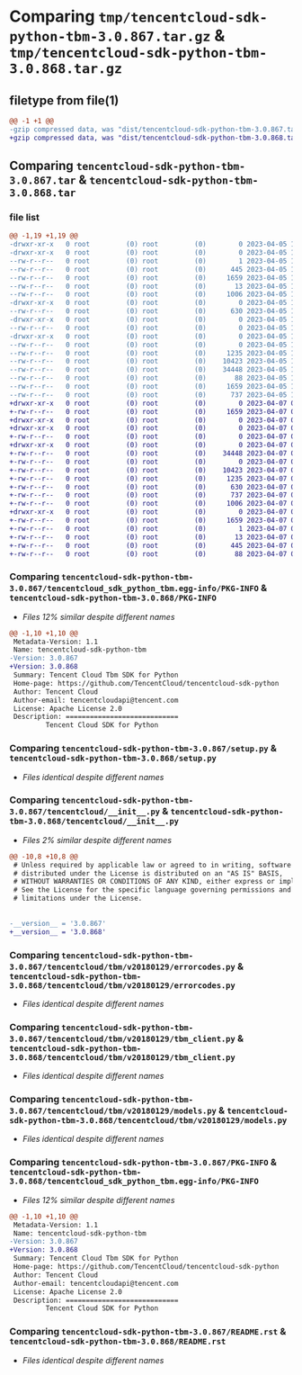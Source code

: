 # Comparing `tmp/tencentcloud-sdk-python-tbm-3.0.867.tar.gz` & `tmp/tencentcloud-sdk-python-tbm-3.0.868.tar.gz`

## filetype from file(1)

```diff
@@ -1 +1 @@
-gzip compressed data, was "dist/tencentcloud-sdk-python-tbm-3.0.867.tar", last modified: Wed Apr  5 16:49:30 2023, max compression
+gzip compressed data, was "dist/tencentcloud-sdk-python-tbm-3.0.868.tar", last modified: Fri Apr  7 00:56:46 2023, max compression
```

## Comparing `tencentcloud-sdk-python-tbm-3.0.867.tar` & `tencentcloud-sdk-python-tbm-3.0.868.tar`

### file list

```diff
@@ -1,19 +1,19 @@
-drwxr-xr-x   0 root         (0) root         (0)        0 2023-04-05 16:49:30.000000 tencentcloud-sdk-python-tbm-3.0.867/
-drwxr-xr-x   0 root         (0) root         (0)        0 2023-04-05 16:49:30.000000 tencentcloud-sdk-python-tbm-3.0.867/tencentcloud_sdk_python_tbm.egg-info/
--rw-r--r--   0 root         (0) root         (0)        1 2023-04-05 16:49:30.000000 tencentcloud-sdk-python-tbm-3.0.867/tencentcloud_sdk_python_tbm.egg-info/dependency_links.txt
--rw-r--r--   0 root         (0) root         (0)      445 2023-04-05 16:49:30.000000 tencentcloud-sdk-python-tbm-3.0.867/tencentcloud_sdk_python_tbm.egg-info/SOURCES.txt
--rw-r--r--   0 root         (0) root         (0)     1659 2023-04-05 16:49:30.000000 tencentcloud-sdk-python-tbm-3.0.867/tencentcloud_sdk_python_tbm.egg-info/PKG-INFO
--rw-r--r--   0 root         (0) root         (0)       13 2023-04-05 16:49:30.000000 tencentcloud-sdk-python-tbm-3.0.867/tencentcloud_sdk_python_tbm.egg-info/top_level.txt
--rw-r--r--   0 root         (0) root         (0)     1006 2023-04-05 16:49:30.000000 tencentcloud-sdk-python-tbm-3.0.867/setup.py
-drwxr-xr-x   0 root         (0) root         (0)        0 2023-04-05 16:49:30.000000 tencentcloud-sdk-python-tbm-3.0.867/tencentcloud/
--rw-r--r--   0 root         (0) root         (0)      630 2023-04-05 16:49:30.000000 tencentcloud-sdk-python-tbm-3.0.867/tencentcloud/__init__.py
-drwxr-xr-x   0 root         (0) root         (0)        0 2023-04-05 16:49:30.000000 tencentcloud-sdk-python-tbm-3.0.867/tencentcloud/tbm/
--rw-r--r--   0 root         (0) root         (0)        0 2023-04-05 16:49:30.000000 tencentcloud-sdk-python-tbm-3.0.867/tencentcloud/tbm/__init__.py
-drwxr-xr-x   0 root         (0) root         (0)        0 2023-04-05 16:49:30.000000 tencentcloud-sdk-python-tbm-3.0.867/tencentcloud/tbm/v20180129/
--rw-r--r--   0 root         (0) root         (0)        0 2023-04-05 16:49:30.000000 tencentcloud-sdk-python-tbm-3.0.867/tencentcloud/tbm/v20180129/__init__.py
--rw-r--r--   0 root         (0) root         (0)     1235 2023-04-05 16:49:30.000000 tencentcloud-sdk-python-tbm-3.0.867/tencentcloud/tbm/v20180129/errorcodes.py
--rw-r--r--   0 root         (0) root         (0)    10423 2023-04-05 16:49:30.000000 tencentcloud-sdk-python-tbm-3.0.867/tencentcloud/tbm/v20180129/tbm_client.py
--rw-r--r--   0 root         (0) root         (0)    34448 2023-04-05 16:49:30.000000 tencentcloud-sdk-python-tbm-3.0.867/tencentcloud/tbm/v20180129/models.py
--rw-r--r--   0 root         (0) root         (0)       88 2023-04-05 16:49:30.000000 tencentcloud-sdk-python-tbm-3.0.867/setup.cfg
--rw-r--r--   0 root         (0) root         (0)     1659 2023-04-05 16:49:30.000000 tencentcloud-sdk-python-tbm-3.0.867/PKG-INFO
--rw-r--r--   0 root         (0) root         (0)      737 2023-04-05 16:49:30.000000 tencentcloud-sdk-python-tbm-3.0.867/README.rst
+drwxr-xr-x   0 root         (0) root         (0)        0 2023-04-07 00:56:46.000000 tencentcloud-sdk-python-tbm-3.0.868/
+-rw-r--r--   0 root         (0) root         (0)     1659 2023-04-07 00:56:46.000000 tencentcloud-sdk-python-tbm-3.0.868/PKG-INFO
+drwxr-xr-x   0 root         (0) root         (0)        0 2023-04-07 00:56:46.000000 tencentcloud-sdk-python-tbm-3.0.868/tencentcloud/
+drwxr-xr-x   0 root         (0) root         (0)        0 2023-04-07 00:56:46.000000 tencentcloud-sdk-python-tbm-3.0.868/tencentcloud/tbm/
+-rw-r--r--   0 root         (0) root         (0)        0 2023-04-07 00:56:46.000000 tencentcloud-sdk-python-tbm-3.0.868/tencentcloud/tbm/__init__.py
+drwxr-xr-x   0 root         (0) root         (0)        0 2023-04-07 00:56:46.000000 tencentcloud-sdk-python-tbm-3.0.868/tencentcloud/tbm/v20180129/
+-rw-r--r--   0 root         (0) root         (0)    34448 2023-04-07 00:56:46.000000 tencentcloud-sdk-python-tbm-3.0.868/tencentcloud/tbm/v20180129/models.py
+-rw-r--r--   0 root         (0) root         (0)        0 2023-04-07 00:56:46.000000 tencentcloud-sdk-python-tbm-3.0.868/tencentcloud/tbm/v20180129/__init__.py
+-rw-r--r--   0 root         (0) root         (0)    10423 2023-04-07 00:56:46.000000 tencentcloud-sdk-python-tbm-3.0.868/tencentcloud/tbm/v20180129/tbm_client.py
+-rw-r--r--   0 root         (0) root         (0)     1235 2023-04-07 00:56:46.000000 tencentcloud-sdk-python-tbm-3.0.868/tencentcloud/tbm/v20180129/errorcodes.py
+-rw-r--r--   0 root         (0) root         (0)      630 2023-04-07 00:56:46.000000 tencentcloud-sdk-python-tbm-3.0.868/tencentcloud/__init__.py
+-rw-r--r--   0 root         (0) root         (0)      737 2023-04-07 00:56:46.000000 tencentcloud-sdk-python-tbm-3.0.868/README.rst
+-rw-r--r--   0 root         (0) root         (0)     1006 2023-04-07 00:56:46.000000 tencentcloud-sdk-python-tbm-3.0.868/setup.py
+drwxr-xr-x   0 root         (0) root         (0)        0 2023-04-07 00:56:46.000000 tencentcloud-sdk-python-tbm-3.0.868/tencentcloud_sdk_python_tbm.egg-info/
+-rw-r--r--   0 root         (0) root         (0)     1659 2023-04-07 00:56:46.000000 tencentcloud-sdk-python-tbm-3.0.868/tencentcloud_sdk_python_tbm.egg-info/PKG-INFO
+-rw-r--r--   0 root         (0) root         (0)        1 2023-04-07 00:56:46.000000 tencentcloud-sdk-python-tbm-3.0.868/tencentcloud_sdk_python_tbm.egg-info/dependency_links.txt
+-rw-r--r--   0 root         (0) root         (0)       13 2023-04-07 00:56:46.000000 tencentcloud-sdk-python-tbm-3.0.868/tencentcloud_sdk_python_tbm.egg-info/top_level.txt
+-rw-r--r--   0 root         (0) root         (0)      445 2023-04-07 00:56:46.000000 tencentcloud-sdk-python-tbm-3.0.868/tencentcloud_sdk_python_tbm.egg-info/SOURCES.txt
+-rw-r--r--   0 root         (0) root         (0)       88 2023-04-07 00:56:46.000000 tencentcloud-sdk-python-tbm-3.0.868/setup.cfg
```

### Comparing `tencentcloud-sdk-python-tbm-3.0.867/tencentcloud_sdk_python_tbm.egg-info/PKG-INFO` & `tencentcloud-sdk-python-tbm-3.0.868/PKG-INFO`

 * *Files 12% similar despite different names*

```diff
@@ -1,10 +1,10 @@
 Metadata-Version: 1.1
 Name: tencentcloud-sdk-python-tbm
-Version: 3.0.867
+Version: 3.0.868
 Summary: Tencent Cloud Tbm SDK for Python
 Home-page: https://github.com/TencentCloud/tencentcloud-sdk-python
 Author: Tencent Cloud
 Author-email: tencentcloudapi@tencent.com
 License: Apache License 2.0
 Description: ============================
         Tencent Cloud SDK for Python
```

### Comparing `tencentcloud-sdk-python-tbm-3.0.867/setup.py` & `tencentcloud-sdk-python-tbm-3.0.868/setup.py`

 * *Files identical despite different names*

### Comparing `tencentcloud-sdk-python-tbm-3.0.867/tencentcloud/__init__.py` & `tencentcloud-sdk-python-tbm-3.0.868/tencentcloud/__init__.py`

 * *Files 2% similar despite different names*

```diff
@@ -10,8 +10,8 @@
 # Unless required by applicable law or agreed to in writing, software
 # distributed under the License is distributed on an "AS IS" BASIS,
 # WITHOUT WARRANTIES OR CONDITIONS OF ANY KIND, either express or implied.
 # See the License for the specific language governing permissions and
 # limitations under the License.
 
 
-__version__ = '3.0.867'
+__version__ = '3.0.868'
```

### Comparing `tencentcloud-sdk-python-tbm-3.0.867/tencentcloud/tbm/v20180129/errorcodes.py` & `tencentcloud-sdk-python-tbm-3.0.868/tencentcloud/tbm/v20180129/errorcodes.py`

 * *Files identical despite different names*

### Comparing `tencentcloud-sdk-python-tbm-3.0.867/tencentcloud/tbm/v20180129/tbm_client.py` & `tencentcloud-sdk-python-tbm-3.0.868/tencentcloud/tbm/v20180129/tbm_client.py`

 * *Files identical despite different names*

### Comparing `tencentcloud-sdk-python-tbm-3.0.867/tencentcloud/tbm/v20180129/models.py` & `tencentcloud-sdk-python-tbm-3.0.868/tencentcloud/tbm/v20180129/models.py`

 * *Files identical despite different names*

### Comparing `tencentcloud-sdk-python-tbm-3.0.867/PKG-INFO` & `tencentcloud-sdk-python-tbm-3.0.868/tencentcloud_sdk_python_tbm.egg-info/PKG-INFO`

 * *Files 12% similar despite different names*

```diff
@@ -1,10 +1,10 @@
 Metadata-Version: 1.1
 Name: tencentcloud-sdk-python-tbm
-Version: 3.0.867
+Version: 3.0.868
 Summary: Tencent Cloud Tbm SDK for Python
 Home-page: https://github.com/TencentCloud/tencentcloud-sdk-python
 Author: Tencent Cloud
 Author-email: tencentcloudapi@tencent.com
 License: Apache License 2.0
 Description: ============================
         Tencent Cloud SDK for Python
```

### Comparing `tencentcloud-sdk-python-tbm-3.0.867/README.rst` & `tencentcloud-sdk-python-tbm-3.0.868/README.rst`

 * *Files identical despite different names*

